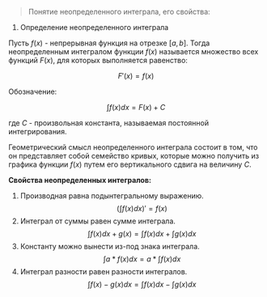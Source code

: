 > Понятие неопределенного интеграла, его свойства:

1. Определение неопределенного интеграла

Пусть $f(x)$ - непрерывная функция на отрезке $[a,b]$. Тогда неопределенным интегралом функции $f(x)$ называется множество всех функций $F(x)$, для которых выполняется равенство:

$$F'(x) = f(x)$$

Обозначение:

$$\int f(x)dx = F(x) + C$$

где $C$ - произвольная константа, называемая постоянной интегрирования.

Геометрический смысл неопределенного интеграла состоит в том, что он представляет собой семейство кривых, которые можно получить из графика функции $f(x)$ путем его вертикального сдвига на величину $C$.

**Свойства неопределенных интегралов:**

1. Производная равна подынтегральному выражению.
    $$(\int f(x)dx)' = f(x)$$
2. Интеграл от суммы равен сумме интеграла.
     $$\int f(x)dx + g(x) = \int f(x)dx + \int g(x)dx$$
3. Константу можно вынести из-под знака интеграла.
    $$\int a*f(x)dx = a * \int f(x)dx$$
4. Интеграл разности равен разности интегралов.
    $$\int f(x) - g(x)dx = \int f(x)dx - \int g(x)dx$$